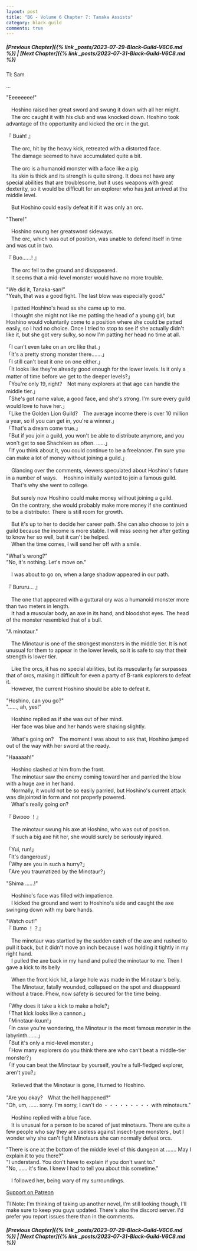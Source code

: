 ```yaml
---
layout: post
title: "BG - Volume 6 Chapter 7: Tanaka Assists"
category: black guild
comments: true
---
```


##### [Previous Chapter]({% link _posts/2023-07-29-Black-Guild-V6C6.md %}) \| [Next Chapter]({% link _posts/2023-07-31-Black-Guild-V6C8.md %})



Tl: Sam

…


"Eeeeeeee!"

　Hoshino raised her great sword and swung it down with all her might.    
　The orc caught it with his club and was knocked down. Hoshino took advantage of the opportunity and kicked the orc in the gut.

『 Buah! 』

　The orc, hit by the heavy kick, retreated with a distorted face.    
　The damage seemed to have accumulated quite a bit.
<!--more-->

　The orc is a humanoid monster with a face like a pig.    
　Its skin is thick and its strength is quite strong. It does not have any special abilities that are troublesome, but it uses weapons with great dexterity, so it would be difficult for an explorer who has just arrived at the middle level.    

　But Hoshino could easily defeat it if it was only an orc.

"There!"

　Hoshino swung her greatsword sideways.    
　The orc, which was out of position, was unable to defend itself in time and was cut in two.

『 Buo......! 』    

　The orc fell to the ground and disappeared.    
　It seems that a mid-level monster would have no more trouble.

"We did it, Tanaka-san!"    
"Yeah, that was a good fight. The last blow was especially good."    

　I patted Hoshino's head as she came up to me.    
　I thought she might not like me patting the head of a young girl, but Hoshino would voluntarily come to a position where she could be patted easily, so I had no choice. Once I tried to stop to see if she actually didn't like it, but she got very sulky, so now I'm patting her head no time at all.

「I can't even take on an orc like that.」    
「It's a pretty strong monster there.......」    
「I still can't beat it one on one either.」    
「It looks like they're already good enough for the lower levels. Is it only a matter of time before we get to the deeper levels?」    
「You're only 19, right?　Not many explorers at that age can handle the middle tier.」    
「She's got name value, a good face, and she's strong. I'm sure every guild would love to have her.」    
「Like the Golden Lion Guild?　The average income there is over 10 million a year, so if you can get in, you're a winner.」    
「That's a dream come true.」    
「But if you join a guild, you won't be able to distribute anymore, and you won't get to see Shachiken as often. ......」    
「If you think about it, you could continue to be a freelancer. I'm sure you can make a lot of money without joining a guild.」    

　Glancing over the comments, viewers speculated about Hoshino's future in a number of ways.
　Hoshino initially wanted to join a famous guild.    
　That's why she went to college.

　But surely now Hoshino could make money without joining a guild.    
　On the contrary, she would probably make more money if she continued to be a distributor. There is still room for growth.    

　But it's up to her to decide her career path. She can also choose to join a guild because the income is more stable. I will miss seeing her after getting to know her so well, but it can't be helped.        
　When the time comes, I will send her off with a smile.

"What's wrong?"    
"No, it's nothing. Let's move on."    

　I was about to go on, when a large shadow appeared in our path.

『 Bururu... 』

　The one that appeared with a guttural cry was a humanoid monster more than two meters in length.    
　It had a muscular body, an axe in its hand, and bloodshot eyes. The head of the monster resembled that of a bull.

"A minotaur."

　The Minotaur is one of the strongest monsters in the middle tier. It is not unusual for them to appear in the lower levels, so it is safe to say that their strength is lower tier.    

　Like the orcs, it has no special abilities, but its muscularity far surpasses that of orcs, making it difficult for even a party of B-rank explorers to defeat it.    
　However, the current Hoshino should be able to defeat it.    

"Hoshino, can you go?"    
"......, ah, yes!"

　Hoshino replied as if she was out of her mind.    
　Her face was blue and her hands were shaking slightly.    

　What's going on?　The moment I was about to ask that, Hoshino jumped out of the way with her sword at the ready.

"Haaaaah!"

　Hoshino slashed at him from the front.    
　The minotaur saw the enemy coming toward her and parried the blow with a huge axe in her hand.    
　Normally, it would not be so easily parried, but Hoshino's current attack was disjointed in form and not properly powered.        
　What's really going on?

『 Bwooo ！』

　The minotaur swung his axe at Hoshino, who was out of position.    
　If such a big axe hit her, she would surely be seriously injured.

「Yui, run!」    
「It's dangerous!」    
「Why are you in such a hurry?」    
「Are you traumatized by the Minotaur?」    

"Shima ......!"

　Hoshino's face was filled with impatience.    
　I kicked the ground and went to Hoshino's side and caught the axe swinging down with my bare hands.

"Watch out!"    
『 Bumo ！？』

　The minotaur was startled by the sudden catch of the axe and rushed to pull it back, but it didn't move an inch because I was holding it tightly in my right hand.        
　I pulled the axe back in my hand and pulled the minotaur to me. Then I gave a kick to its belly

　When the front kick hit, a large hole was made in the Minotaur's belly.    
　The Minotaur, fatally wounded, collapsed on the spot and disappeard without a trace. Phew, now safety is secured for the time being.

「Why does it take a kick to make a hole?」    
「That kick looks like a cannon.」    
「Minotaur-kuun!」    
「In case you're wondering, the Minotaur is the most famous monster in the labyrinth.......」    
「But it's only a mid-level monster.」    
「How many explorers do you think there are who can't beat a middle-tier monster?」    
「If you can beat the Minotaur by yourself, you're a full-fledged explorer, aren't you?」    

　Relieved that the Minotaur is gone, I turned to Hoshino.

"Are you okay?　What the hell happened?"    
"Oh, um, ...... sorry. I'm sorry, I can't do ・・・・・・・・・ with minotaurs."

　Hoshino replied with a blue face.    
　It is unusual for a person to be scared of just minotaurs. There are quite a few people who say they are useless against insect-type monsters , but I wonder why she can't fight Minotaurs she can normally defeat orcs.

"There is one at the bottom of the middle level of this dungeon at ....... May I explain it to you there?"    
"I understand. You don't have to explain if you don't want to."    
"No, ...... it's fine. I knew I had to tell you about this sometime."

　I followed her, being wary of my surroundings.



[Support on Patreon](https://www.patreon.com/bePatron?u=90469752)

Tl Note: I'm thinking of taking up another novel, I'm still looking though, I'll make sure to keep you guys updated. There's also the discord server. I'd prefer you report issues there than in  the comments.

##### [Previous Chapter]({% link _posts/2023-07-29-Black-Guild-V6C6.md %}) \| [Next Chapter]({% link _posts/2023-07-31-Black-Guild-V6C8.md %})
